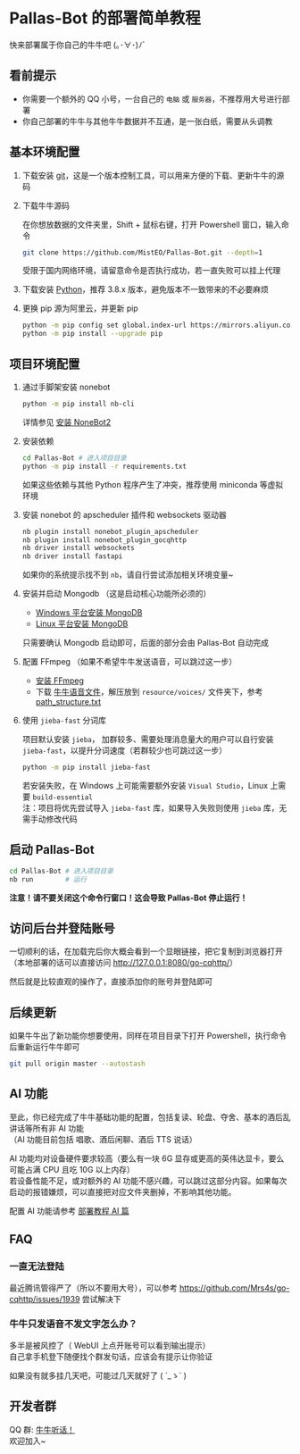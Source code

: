 # Pallas-Bot 的部署简单教程

快来部署属于你自己的牛牛吧 (｡･∀･)ﾉﾞ

## 看前提示

- 你需要一个额外的 QQ 小号，一台自己的 `电脑` 或 `服务器`，不推荐用大号进行部署
- 你自己部署的牛牛与其他牛牛数据并不互通，是一张白纸，需要从头调教

## 基本环境配置

1. 下载安装 [git](https://git-scm.com/downloads)，这是一个版本控制工具，可以用来方便的下载、更新牛牛的源码
2. 下载牛牛源码

    在你想放数据的文件夹里，Shift + 鼠标右键，打开 Powershell 窗口，输入命令

    ```bash
    git clone https://github.com/MistEO/Pallas-Bot.git --depth=1
    ```

    受限于国内网络环境，请留意命令是否执行成功，若一直失败可以挂上代理

3. 下载安装 [Python](https://www.python.org/downloads/)，推荐 3.8.x 版本，避免版本不一致带来的不必要麻烦
4. 更换 pip 源为阿里云，并更新 pip

    ```bash
    python -m pip config set global.index-url https://mirrors.aliyun.com/pypi/simple/
    python -m pip install --upgrade pip
    ```

## 项目环境配置

1. 通过手脚架安装 nonebot

    ```bash
    python -m pip install nb-cli
    ```

    详情参见 [安装 NoneBot2](https://v2.nonebot.dev/docs/start/installation)

2. 安装依赖

    ```bash
    cd Pallas-Bot # 进入项目目录
    python -m pip install -r requirements.txt
    ```

    如果这些依赖与其他 Python 程序产生了冲突，推荐使用 miniconda 等虚拟环境

3. 安装 nonebot 的 apscheduler 插件和 websockets 驱动器

    ```bash
    nb plugin install nonebot_plugin_apscheduler
    nb plugin install nonebot_plugin_gocqhttp
    nb driver install websockets
    nb driver install fastapi
    ```

    如果你的系统提示找不到 `nb`，请自行尝试添加相关环境变量~

4. 安装并启动 Mongodb （这是启动核心功能所必须的）

    - [Windows 平台安装 MongoDB](https://www.runoob.com/mongodb/mongodb-window-install.html)
    - [Linux 平台安装 MongoDB](https://www.runoob.com/mongodb/mongodb-linux-install.html)

    只需要确认 Mongodb 启动即可，后面的部分会由 Pallas-Bot 自动完成

5. 配置 FFmpeg （如果不希望牛牛发送语音，可以跳过这一步）

    - [安装 FFmpeg](https://docs.go-cqhttp.org/guide/quick_start.html#%E5%AE%89%E8%A3%85-ffmpeg)
    - 下载 [牛牛语音文件](https://huggingface.co/MistEO/Pallas-Bot/resolve/main/voices/voices.zip)，解压放到 `resource/voices/` 文件夹下，参考 [path_structure.txt](../resource/voices/path_structure.txt)

6. 使用 `jieba-fast` 分词库

    项目默认安装 `jieba`， 加群较多、需要处理消息量大的用户可以自行安装 `jieba-fast`，以提升分词速度（若群较少也可跳过这一步）  

    ```bash
    python -m pip install jieba-fast
    ```

    若安装失败，在 Windows 上可能需要额外安装 `Visual Studio`，Linux 上需要 `build-essential`  
    注：项目将优先尝试导入 `jieba-fast` 库，如果导入失败则使用 `jieba` 库，无需手动修改代码

## 启动 Pallas-Bot

```bash
cd Pallas-Bot # 进入项目目录
nb run        # 运行
```

**注意！请不要关闭这个命令行窗口！这会导致 Pallas-Bot 停止运行！**

## 访问后台并登陆账号

一切顺利的话，在加载完后你大概会看到一个显眼链接，把它复制到浏览器打开  
（本地部署的话可以直接访问 <http://127.0.0.1:8080/go-cqhttp/>）  

然后就是比较直观的操作了，直接添加你的账号并登陆即可  

## 后续更新

如果牛牛出了新功能你想要使用，同样在项目目录下打开 Powershell，执行命令后重新运行牛牛即可

```bash
git pull origin master --autostash
```

## AI 功能

至此，你已经完成了牛牛基础功能的配置，包括复读、轮盘、夺舍、基本的酒后乱讲话等所有非 AI 功能  
（AI 功能目前包括 唱歌、酒后闲聊、酒后 TTS 说话）  

AI 功能均对设备硬件要求较高（要么有一块 6G 显存或更高的英伟达显卡，要么可能占满 CPU 且吃 10G 以上内存）  
若设备性能不足，或对额外的 AI 功能不感兴趣，可以跳过这部分内容。如果每次启动的报错嫌烦，可以直接把对应文件夹删掉，不影响其他功能。  

配置 AI 功能请参考 [部署教程 AI 篇](AIDeployment.md)

## FAQ

### 一直无法登陆

最近腾讯管得严了（所以不要用大号），可以参考 https://github.com/Mrs4s/go-cqhttp/issues/1939 尝试解决下

### 牛牛只发语音不发文字怎么办？

多半是被风控了（ WebUI 上点开账号可以看到输出提示）  
自己拿手机登下随便找个群发句话，应该会有提示让你验证  

如果没有就多挂几天吧，可能过几天就好了 ( ´_ゝ` )

## 开发者群

QQ 群: [牛牛听话！](https://jq.qq.com/?_wv=1027&k=tlLDuWzc)  
欢迎加入~
